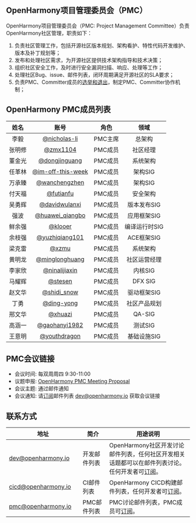 ## OpenHarmony项目管理委员会（PMC）


   OpenHarmony项目管理委员会（PMC: Project Management Committee）负责OpenHarmony社区管理，职责如下：
1. 负责社区管理工作，包括开源社区版本规划、架构看护、特性代码开发维护、版本及补丁规划等；
2. 发布和处理社区需求，为开源社区提供技术架构指导和技术决策；
3. 组织社区安全工作，及时进行安全漏洞扫描、响应、处理等工作；
4. 处理社区Bug、issue、邮件列表，闭环周期满足开源社区的SLA要求；
5. 负责PMC、Committer成员的[选举和退出](./guidelines_role_growth.md)，制定PMC、Committer协作机制；


## OpenHarmony PMC成员列表
| 姓名 | 账号   | 角色 | 领域 |
| :----: | :----: | :----: | :----: |
| 李毅 | [@nicholas-li](https://gitee.com/nicholas-li) | PMC主席 | 总架构 |
| 张明修 | [@zmx1104](https://gitee.com/zmx1104) | PMC成员 | 社区经理 |
| 董金光 |[@dongjinguang](https://gitee.com/dongjinguang) | PMC成员 | 系统架构 |
| 任革林 | [@im-off-this-week](https://gitee.com/im-off-this-week) | PMC成员 | 架构SIG |
| 万承臻 | [@wanchengzhen](https://gitee.com/wanchengzhen) | PMC成员 | 架构SIG |
| 付天福 | [@futianfu](https://gitee.com/futianfu) | PMC成员 |	安全架构 |
| 吴勇辉 | [@davidwulanxi](https://gitee.com/davidwulanxi) | PMC成员 | 版本发布SIG |
| 强波 | [@huawei_qiangbo](https://gitee.com/huawei_qiangbo) | PMC成员 | 应用框架SIG |
| 鲜余强 | [@klooer](https://gitee.com/klooer) | PMC成员 | 编译运行时SIG |
| 余枝强 | [@yuzhiqiang101](https://gitee.com/yuzhiqiang101) | PMC成员 | ACE框架SIG |
| 梁克雷 | [@xzmu](https://gitee.com/xzmu) | PMC成员 | 系统架构 |
| 黄明龙 | [@minglonghuang](https://gitee.com/minglonghuang) | PMC成员 | 社区运营经理 |
| 李家欣 | [@ninalijiaxin](https://gitee.com/ninalijiaxin) | PMC成员 | 内核SIG |
| 马耀辉 | [@stesen](https://gitee.com/stesen) | PMC成员 | DFX SIG |
| 赵文华 | [@shidi_snow](https://gitee.com/shidi_snow) | PMC成员 | 驱动框架SIG |
| 丁勇 | [@ding-yong](https://gitee.com/ding-yong) | PMC成员 | 社区产品规划 |
| 邢文华 | [@xhuazi](https://gitee.com/xhuazi) | PMC成员 | QA-SIG |
| 高涵一 | [@gaohanyi1982](https://gitee.com/gaohanyi1982) | PMC成员 | 测试SIG |
| 王意明 | [@youthdragon](https://gitee.com/youthdragon) | PMC成员 | 基础设施SIG |


## PMC会议链接
- 会议时间: 每双周周四 9:30-11:00
- 议题申报: [OpenHarmony PMC Meeting Proposal](https://docs.qingque.cn/s/home/eZQB8yRFQfEFeAxk_6JKZEE0q?identityId=1tbICPd8j3s)
- 会议主题: 通过邮件通知
- 会议通知: 请[订阅](https://lists.openatom.io/postorius/lists/dev.openharmony.io)邮件列表 dev@openharmony.io 获取会议链接

## 联系方式

| 地址                                 | 简介        | 用途说明                                                         |
| ---------------------------------------|---------- | ------------------------------------------------------------ |
| dev@openharmony.io  <img width=120/>| 开发邮件列表 <img width=100/> | OpenHarmony社区开发讨论邮件列表，任何社区开发相关话题都可以在邮件列表讨论。任何开发者可[订阅](https://lists.openatom.io/postorius/lists/dev.openharmony.io)。<img width=200/>|
| cicd@openharmony.io <img width=120/> | CI邮件列表  <img width=100/>| OpenHarmony CICD构建邮件列表，任何开发者可[订阅](https://lists.openatom.io/postorius/lists/cicd.openharmony.io)。<img width=200/>|
| pmc@openharmony.io  <img width=120/>| PMC邮件列表  <img width=100/>| PMC讨论邮件列表，PMC成员可[订阅](https://lists.openatom.io/postorius/lists/pmc.openharmony.io/)。<img width=200/>|

